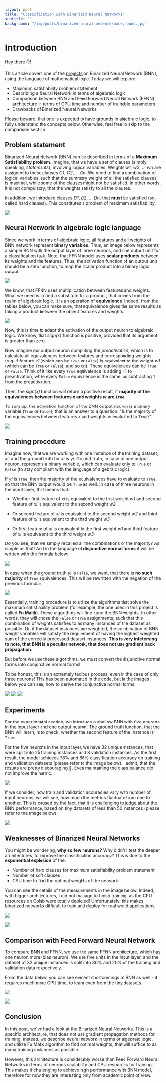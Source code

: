 ```yaml
---
layout: post
title: "Classification with Binarized Neural Networks"
subtitle: ""
background: "/img/posts/binarized-neural-network/background.jpg"
---
```


# Introduction

Hey there ✋!

This article covers one of the <a target="_blank" href="https://github.com/PashaIanko/Binarized-Neural-Network">projects</a> on Binarized Neural Network (BNN), using the language of mathematical logic. Today we will explore:

- Maximum satisfiability problem statement
- Describing a Neural Network in terms of algebraic logic
- Comparison between BNN and Feed Forward Neural Network (FFNN) architecture in terms of CPU time and number of trainable parameters
- Drawbacks of Binarized Neural Networks

Please beware, that one is expected to have grounds in algebraic logic, to fully understand the concepts below. Otherwise, feel free to skip to the comparison section.

## Problem statement

Binarized Neural Network (BNN) can be described in terms of a **Maximum Satisfiability problem**. Imagine, that we have a set of clauses (simply speaking, _statements_), involving logical variables. Weights _w1_, _w2_, ... _wn_ are assigned to these clauses _C1_, _C2_, ... _Cn_. We need to find a combination of logical variables, such that the summary weight of all the satisfied clauses is maximal, while some of the clauses might not be satisfied. In other words, it is not compulsory, that the weights satisfy to all the clauses.

In addition, we introduce clauses _D1_, _D2_, ... _Dn_, that **must** be satisfied (so-called hard clauses). This constitutes a problem of maximum satisfiability.

![](/img/posts/binarized-neural-network/max_sat_problem.png)

## Neural Network in algebraic logic language

Since we work in terms of algebraic logic, all features and all weights of BNN network represent **binary variables**. Thus, an image below represents a simple BNN with the output layer of three neurons, and one output unit for a classification task. Note, that FFNN model uses **scalar products** between its weights and the features. Thus, the activation function of an output unit should be a step function, to map the scalar product into a binary logic output.

![](/img/posts/binarized-neural-network/binary_classification_problem.png)

We know, that FFNN uses multiplication between features and weights. What we need is to find a substitute for a product, that comes from the realm of algebraic logic. It is an operation of **equivalence**. Indeed, from the tables below, you can make sure, that equivalence gives the same results as taking a product between the object features and weights.

![](/img/posts/binarized-neural-network/equivalence.png)

Now, this is time to adapt the activation of the output neuron to algebraic logic. We know, that _sign(x)_ function is positive, provided that its argument is greater than zero.

Now imagine our output neuron computing the _preactivation_, which is to calculate all equivalences between features and corresponding weights (e.g. if feature _x1_ (which can be `True` or `False`) is equivalent to the weight _w1_ (which can be `True` or `False`), and so on). These equivalences can be `True` or `False`. Think of it like every `True` equivalence is adding +1 to preactivation, while every `False` equivalence is the same, as subtracting 1 from the preactivation.

Then, the _sign(x)_ function will return a positive result, if **majority of the equivalences between features _x_ and weights _w_ are `True`**

To sum up, the activation function of the BNN output neuron is a binary variable (`True` or `False`), that is an answer to a question: "Is the majority of the equivalences between features _x_ and weights _w_ evaluated to `True`?"

![](/img/posts/binarized-neural-network/majority_of_equivalences.png)

## Training procedure

Imagine now, that we are working with one instance of the training dataset, _xi_, and the ground truth for _xi_ is _yi_. Ground truth, in case of one output neuron, represents a binary variable, which can evaluate only to `True` or `False` (to stay compliant with the language of algebraic logic).

If _yi_ is `True`, then the majority of the equivalences have to evaluate to `True`, so that the BNN output would be `True` as well. In case of three neurons in the input layer, that means that:

- Whether first feature of _xi_ is equivalent to the first weight _w1_ and second feature of _xi_ is equivalent to the second weight _w2_

- Or second feature of _xi_ is equivalent to the second weight _w2_ and third feature of _xi_ is equivalent to the third weight _w3_

- Or first feature of _xi_ is equivalent to the first weight _w1_ and third feature of _xi_ is equivalent to the third weight _w3_

Do you see, that we simply recalled all the combinations of the majority? As simple as that! And in the language of **disjunctive normal forms** it will be written with the formula below:

![](/img/posts/binarized-neural-network/dnf_true.png)

In case when the ground truth _yi_ is `False`, we want, that there is **no such majority** of `True` equivalences. This will be rewritten with the negation of the previous formula:

![](/img/posts/binarized-neural-network/dnf_false.png)

Essentially, training procedure is to utilize the algorithms that solve the maximum satisfiability problem (for example, the one used in this project is called **Fu Malik**). These algorithms will fine-tune the BNN weights. In other words, they will chose the `False` or `True` assignments, such that this combination of weights satisfies to as many instances of the dataset as possible. Or, if the dataset instances are weighted, the combination of BNN weight variables will satisfy the requirement of having the highest weighted sum of the correctly processed dataset instances. **This is very intetersing to note, that BNN is a peculiar network, that does not use gradient back propagation**.

But before we use these algorithms, we must convert the disjunctive normal forms into conjunctive normal forms!

To be honest, this is an extremely tedious process, even in the case of only three neurons! This has been automated in the code, but in the images below you can see, how to derive the conjunctive normal forms.

![](/img/posts/binarized-neural-network/cnf_1.png)
![](/img/posts/binarized-neural-network/cnf_2.png)
![](/img/posts/binarized-neural-network/cnf_3.png)

## Experiments

For the experimental section, we introduce a shallow BNN with five neurons in the input layer and one output neuron. The ground truth function, that the BNN will learn, is to check, whether the second feature of the instance is `True`.

For the five neurons in the input layer, we have 32 unique instances, that were split into 25 training instances and 8 validation instances. As the first result, the model achieves 78% and 66% classification accuracy on training and validation datasets (please refer to the image below). I admit, that the results are pretty discouraging 🤔. Even maintaining the class balance did not improve the metric.

![](/img/posts/binarized-neural-network/train_validation_accuracy.png)

If we consider, how train and validation accuracies vary with number of input neurons, we will see, how much the metrics fluctuate from one to another. This is caused by the fact, that it is challenging to judge about the BNN performance, based on tiny datasets of less than 50 instances (please refer to the image below).

![](/img/posts/binarized-neural-network/accuracy_vs_number_of_neurons.png)

## Weaknesses of Binarized Neural Networks

You might be wondering, **why so few neurons?** Why didn't I test the deeper architectures, to improve the classification accuracy? This is due to the **exponential explosion** of the:

- Number of hard clauses for maximum satisfiability problem statement
- Number of soft clauses
- CPU time to find the optimal weights of the network

You can see the details of the measurements in the image below. Indeed, with bigger architectures, I did not manage to finish training, as the CPU resources on Colab were totally depleted! Unfortunately, this makes binarized networks difficult to train and deploy for real world applications.

![](/img/posts/binarized-neural-network/growth_of_clauses.png)

![](/img/posts/binarized-neural-network/growth_of_cpu_time.png)

## Comparison with Feed Forward Neural Network

To compare BNN and FFNN, we use the same FFNN architecture, which has one neuron more (bias neuron). We use five units in the input layer, and the dataset of 32 unique instances is split into 80% and 20% of the training and validation data respectively.

From the data below, you can see evident shortcomings of BNN as well - it requires much more CPU time, to learn even from the tiny datasets.

![](/img/posts/binarized-neural-network/comparison_with_ffnn.png)

![](/img/posts/binarized-neural-network/comparison_table.png)

## Conclusion

In this post, we've had a look at the Binarized Neural Networks. This is a specific architecture, that does not use gradient propagation methods for training. Instead, we describe neural network in terms of algebraic logic, and utilize Fu Malik algorithm to find optimal weights, that will suffice to as many training instances as possible.

However, this architecture is considerably worse than Feed Forward Neural Networks in terms of neurons scalability and CPU resources for training. This makes it challenging to achieve high performance with BNN model, therefore for now they are interesting only from academic point of view.
